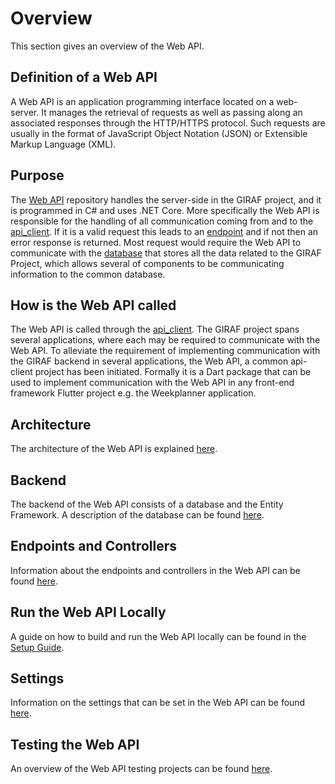 # Overview

This section gives an overview of the Web API.

## Definition of a Web API

A Web API is an application programming interface located on a web-server.
It manages the retrieval of requests as well as passing along an associated responses
through the HTTP/HTTPS protocol. Such requests are usually in the format of JavaScript
Object Notation (JSON) or Extensible Markup Language (XML).

## Purpose

The [Web API](https://github.com/aau-giraf/web-api) repository handles the server-side in
the GIRAF project, and it is programmed in C# and uses .NET Core. More specifically
the Web API is responsible for the handling of all communication coming from and to the
[api_client](https://github.com/aau-giraf/api_client).
If it is a valid request this leads to an [endpoint](Endpoints_and_Controllers/controller_descriptions.md)
and if not then an error response is returned. Most request would require the Web API
to communicate with the [database](Backend/database.md) that stores all the data related
to the GIRAF Project, which allows several of components to be communicating information
to the common database.

## How is the Web API called

The Web API is called through the [api_client](https://github.com/aau-giraf/api_client). 
The GIRAF project spans several applications, where each may be required to
communicate with the Web API. To alleviate the requirement of implementing
communication with the GIRAF backend in several applications, the Web API, a
common api-client project has been initiated. Formally it is a Dart package that
can be used to implement communication with the Web API in any front-end framework
Flutter project e.g. the Weekplanner application.

## Architecture

The architecture of the Web API is explained [here](architecture.md).

## Backend

The backend of the Web API consists of a database and the Entity Framework.
A description of the database can be found [here](./Backend/database.md).

## Endpoints and Controllers

Information about the endpoints and controllers in the Web API can be found
[here](./Endpoints_and_Controllers/index.md). 

## Run the Web API Locally

A guide on how to build and run the Web API locally can be found in the [Setup Guide](../../Getting_Started/setup.md).

## Settings

Information on the settings that can be set in the Web API can be found [here](settings.md).

## Testing the Web API

An overview of the Web API testing projects can be found [here](/Testing.md).
